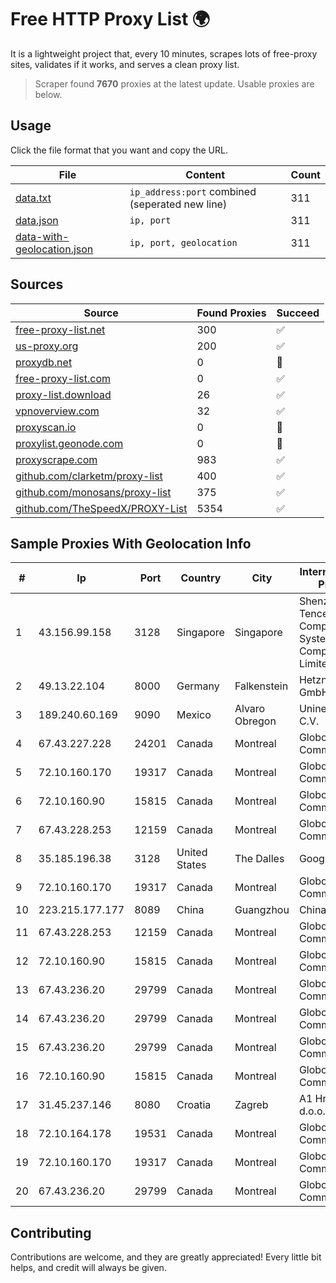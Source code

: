 
# Free HTTP Proxy List 🌍

It is a lightweight project that, every 10 minutes, scrapes lots of free-proxy sites, validates if it works, and serves a clean proxy list.


> Scraper found **7670** proxies at the latest update. Usable proxies are below.

## Usage

Click the file format that you want and copy the URL.


|File|Content|Count|
|----|-------|-----|
|[data.txt](https://raw.githubusercontent.com/themiralay/Proxy-List-World/master/data.txt)|`ip_address:port` combined (seperated new line)|311|
|[data.json](https://raw.githubusercontent.com/themiralay/Proxy-List-World/master/data.json)|`ip, port`|311|
|[data-with-geolocation.json](https://raw.githubusercontent.com/themiralay/Proxy-List-World/master/data-with-geolocation.json)|`ip, port, geolocation`|311|

## Sources

|Source|Found Proxies|Succeed|
|------|-------------|-------|
|[free-proxy-list.net](https://free-proxy-list.net)|300|✅|
|[us-proxy.org](https://www.us-proxy.org)|200|✅|
|[proxydb.net](http://proxydb.net)|0|🚫|
|[free-proxy-list.com](https://free-proxy-list.com/?page=&port=&type%5B%5D=http&type%5B%5D=https&up_time=0&search=Search)|0|✅|
|[proxy-list.download](https://www.proxy-list.download/HTTP)|26|✅|
|[vpnoverview.com](https://vpnoverview.com/privacy/anonymous-browsing/free-proxy-servers)|32|✅|
|[proxyscan.io](https://www.proxyscan.io)|0|🚫|
|[proxylist.geonode.com](https://proxylist.geonode.com/api/proxy-list?limit=300&page=1&sort_by=lastChecked&sort_type=desc&protocols=http,https)|0|🚫|
|[proxyscrape.com](https://api.proxyscrape.com/v2/?request=displayproxies&protocol=http&timeout=10000&country=all&ssl=all&anonymity=all)|983|✅|
|[github.com/clarketm/proxy-list](https://raw.githubusercontent.com/clarketm/proxy-list/master/proxy-list-raw.txt)|400|✅|
|[github.com/monosans/proxy-list](https://raw.githubusercontent.com/monosans/proxy-list/main/proxies/http.txt)|375|✅|
|[github.com/TheSpeedX/PROXY-List](https://raw.githubusercontent.com/TheSpeedX/PROXY-List/master/http.txt)|5354|✅|


## Sample Proxies With Geolocation Info

|#|Ip|Port|Country|City|Internet Service Provider|
|-|--|----|-------|----|-------------------------|
|1|43.156.99.158|3128|Singapore|Singapore|Shenzhen Tencent Computer Systems Company Limited|
|2|49.13.22.104|8000|Germany|Falkenstein|Hetzner Online GmbH|
|3|189.240.60.169|9090|Mexico|Alvaro Obregon|Uninet S.A. de C.V.|
|4|67.43.227.228|24201|Canada|Montreal|GloboTech Communications|
|5|72.10.160.170|19317|Canada|Montreal|GloboTech Communications|
|6|72.10.160.90|15815|Canada|Montreal|GloboTech Communications|
|7|67.43.228.253|12159|Canada|Montreal|GloboTech Communications|
|8|35.185.196.38|3128|United States|The Dalles|Google LLC|
|9|72.10.160.170|19317|Canada|Montreal|GloboTech Communications|
|10|223.215.177.177|8089|China|Guangzhou|Chinanet|
|11|67.43.228.253|12159|Canada|Montreal|GloboTech Communications|
|12|72.10.160.90|15815|Canada|Montreal|GloboTech Communications|
|13|67.43.236.20|29799|Canada|Montreal|GloboTech Communications|
|14|67.43.236.20|29799|Canada|Montreal|GloboTech Communications|
|15|67.43.236.20|29799|Canada|Montreal|GloboTech Communications|
|16|72.10.160.90|15815|Canada|Montreal|GloboTech Communications|
|17|31.45.237.146|8080|Croatia|Zagreb|A1 Hrvatska d.o.o.|
|18|72.10.164.178|19531|Canada|Montreal|GloboTech Communications|
|19|72.10.160.170|19317|Canada|Montreal|GloboTech Communications|
|20|67.43.236.20|29799|Canada|Montreal|GloboTech Communications|



## Contributing

Contributions are welcome, and they are greatly appreciated! Every
little bit helps, and credit will always be given.

